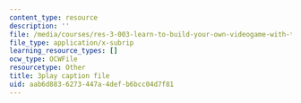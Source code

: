 ```yaml
---
content_type: resource
description: ''
file: /media/courses/res-3-003-learn-to-build-your-own-videogame-with-the-unity-game-engine-and-microsoft-kinect-january-iap-2017/aab6d8836273447a4defb6bcc04d7f81_Ksl0Vp4jhmA.srt
file_type: application/x-subrip
learning_resource_types: []
ocw_type: OCWFile
resourcetype: Other
title: 3play caption file
uid: aab6d883-6273-447a-4def-b6bcc04d7f81
---
```


